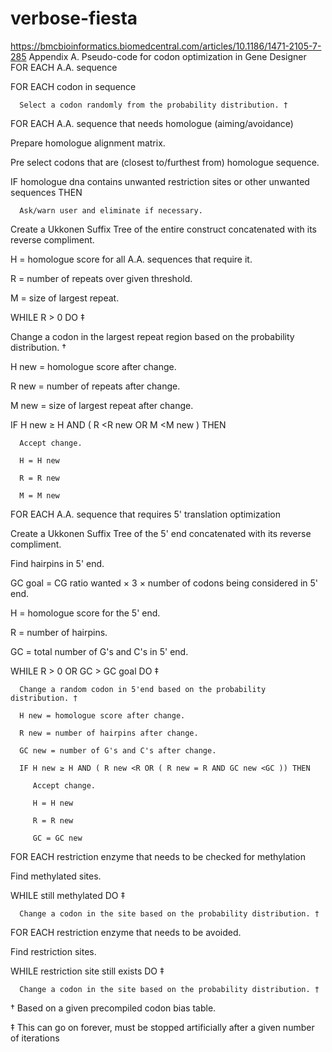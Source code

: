 # verbose-fiesta
https://bmcbioinformatics.biomedcentral.com/articles/10.1186/1471-2105-7-285
Appendix A. Pseudo-code for codon optimization in Gene Designer
FOR EACH A.A. sequence

   FOR EACH codon in sequence

      Select a codon randomly from the probability distribution. †

FOR EACH A.A. sequence that needs homologue (aiming/avoidance)

   Prepare homologue alignment matrix.

   Pre select codons that are (closest to/furthest from) homologue sequence.

   IF homologue dna contains unwanted restriction sites or other unwanted sequences THEN

      Ask/warn user and eliminate if necessary.

Create a Ukkonen Suffix Tree of the entire construct concatenated with its reverse compliment.

H = homologue score for all A.A. sequences that require it.

R = number of repeats over given threshold.

M = size of largest repeat.

WHILE R > 0 DO ‡

   Change a codon in the largest repeat region based on the probability distribution. †

   H new = homologue score after change.

   R new = number of repeats after change.

   M new = size of largest repeat after change.

   IF H new ≥ H AND ( R <R new OR M <M new ) THEN

      Accept change.

      H = H new

      R = R new

      M = M new

FOR EACH A.A. sequence that requires 5' translation optimization

   Create a Ukkonen Suffix Tree of the 5' end concatenated with its reverse compliment.

   Find hairpins in 5' end.

   GC goal = CG ratio wanted × 3 × number of codons being considered in 5' end.

   H = homologue score for the 5' end.

   R = number of hairpins.

   GC = total number of G's and C's in 5' end.

   WHILE R > 0 OR GC > GC goal DO ‡

      Change a random codon in 5'end based on the probability distribution. †

      H new = homologue score after change.

      R new = number of hairpins after change.

      GC new = number of G's and C's after change.

      IF H new ≥ H AND ( R new <R OR ( R new = R AND GC new <GC )) THEN

         Accept change.

         H = H new

         R = R new

         GC = GC new

FOR EACH restriction enzyme that needs to be checked for methylation

   Find methylated sites.

   WHILE still methylated DO ‡

      Change a codon in the site based on the probability distribution. †

FOR EACH restriction enzyme that needs to be avoided.

   Find restriction sites.

   WHILE restriction site still exists DO ‡

      Change a codon in the site based on the probability distribution. †

† Based on a given precompiled codon bias table.

‡ This can go on forever, must be stopped artificially after a given number of iterations
